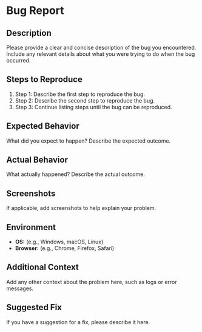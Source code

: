 # Bug Report

## Description
Please provide a clear and concise description of the bug you encountered. Include any relevant details about what you were trying to do when the bug occurred.

## Steps to Reproduce
1. Step 1: Describe the first step to reproduce the bug.
2. Step 2: Describe the second step to reproduce the bug.
3. Step 3: Continue listing steps until the bug can be reproduced.

## Expected Behavior
What did you expect to happen? Describe the expected outcome.

## Actual Behavior
What actually happened? Describe the actual outcome.

## Screenshots
If applicable, add screenshots to help explain your problem.

## Environment
- **OS:** (e.g., Windows, macOS, Linux)
- **Browser:** (e.g., Chrome, Firefox, Safari)

## Additional Context
Add any other context about the problem here, such as logs or error messages.

## Suggested Fix
If you have a suggestion for a fix, please describe it here.
